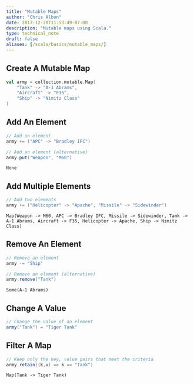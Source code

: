 ```yaml
---
title: "Mutable Maps"
author: "Chris Albon"
date: 2017-12-20T11:53:49-07:00
description: "Mutable maps using Scala."
type: technical_note
draft: false
aliases: [/scala/basics/mutable_maps/]
---
```

## Create A Mutable Map


```scala
val army = collection.mutable.Map(
    "Tank" -> "A-1 Abrams",
    "Aircraft" -> "F35",
    "Ship" -> "Nimitz Class"
)
```

## Add An Element


```scala
// Add an element
army += ("APC" -> "Bradley IFC")

// Add an element (alternative)
army.put("Weapon", "M60")
```




    None



## Add Multiple Elements


```scala
// Add two elements
army += ("Helicopter" -> "Apache", "Missile" -> "Sidewinder")
```




    Map(Weapon -> M60, APC -> Bradley IFC, Missile -> Sidewinder, Tank -> A-1 Abrams, Aircraft -> F35, Helicopter -> Apache, Ship -> Nimitz Class)



## Remove An Element


```scala
// Remove an element
army -= "Ship"

// Remove an element (alternative)
army.remove("Tank")
```




    Some(A-1 Abrams)



## Change A Value


```scala
// Change the value of an element
army("Tank") = "Tiger Tank"
```

## Filter A Map


```scala
// Keep only the key, value pairs that meet the criteria
army.retain((k,v) => k == "Tank")
```




    Map(Tank -> Tiger Tank)


